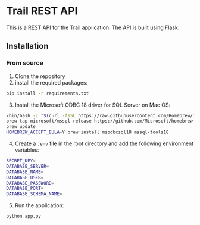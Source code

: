 # Trail REST API

This is a REST API for the Trail application. The API is built using Flask.

## Installation

### From source

1. Clone the repository
2. install the required packages:

```bash
pip install -r requirements.txt
```

3. Install the Microsoft ODBC 18 driver for SQL Server on Mac OS:

```bash
/bin/bash -c "$(curl -fsSL https://raw.githubusercontent.com/Homebrew/install/master/install.sh)"
brew tap microsoft/mssql-release https://github.com/Microsoft/homebrew-mssql-release
brew update
HOMEBREW_ACCEPT_EULA=Y brew install msodbcsql18 mssql-tools18
```

4. Create a `.env` file in the root directory and add the following environment variables:

```bash
SECRET_KEY=
DATABASE_SERVER=
DATABASE_NAME=
DATABASE_USER=
DATABASE_PASSWORD=
DATABASE_PORT=
DATABASE_SCHEMA_NAME=
```

5. Run the application:

```bash
python app.py
```

